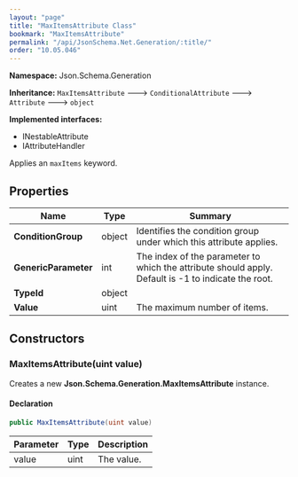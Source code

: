 ```yaml
---
layout: "page"
title: "MaxItemsAttribute Class"
bookmark: "MaxItemsAttribute"
permalink: "/api/JsonSchema.Net.Generation/:title/"
order: "10.05.046"
---
```

**Namespace:** Json.Schema.Generation

**Inheritance:**
`MaxItemsAttribute`
 🡒 
`ConditionalAttribute`
 🡒 
`Attribute`
 🡒 
`object`

**Implemented interfaces:**

- INestableAttribute
- IAttributeHandler

Applies an `maxItems` keyword.

## Properties

| Name | Type | Summary |
|---|---|---|
| **ConditionGroup** | object | Identifies the condition group under which this attribute applies. |
| **GenericParameter** | int | The index of the parameter to which the attribute should apply. Default is -1 to indicate the root. |
| **TypeId** | object |  |
| **Value** | uint | The maximum number of items. |

## Constructors

### MaxItemsAttribute(uint value)

Creates a new **Json.Schema.Generation.MaxItemsAttribute** instance.

#### Declaration

```c#
public MaxItemsAttribute(uint value)
```

| Parameter | Type | Description |
|---|---|---|
| value | uint | The value. |


